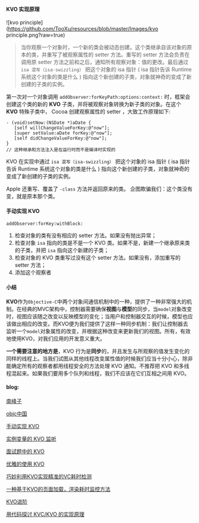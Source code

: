 #### KVO 实现原理

![kvo principle](https://github.com/TooXu/resources/blob/master/Images/kvo principle.png?raw=true)

> 当你观察一个对象时，一个新的类会被动态创建。这个类继承自该对象的原本的类，并重写了被观察属性的 setter 方法。重写的 setter 方法会负责在调用原 setter 方法之前和之后，通知所有观察对象：值的更改。最后通过 `isa 混写（isa-swizzling）` 把这个对象的 isa 指针 ( isa 指针告诉 Runtime 系统这个对象的类是什么 ) 指向这个新创建的子类，对象就神奇的变成了新创建的子类的实例。

第一次对一个对象调用 `addObserver:forKeyPath:options:context:` 时，框架会创建这个类的新的 **KVO** 子类，并将被观察对象转换为新子类的对象。在这个 **KVO** 特殊子类中， Cocoa 创建观察属性的 setter ，大致工作原理如下:

```objc
- (void)setNow:(NSDate *)aDate {
   [self willChangeValueForKey:@"now"];
   [super setValue:aDate forKey:@"now"];
   [self didChangeValueForKey:@"now"];
}
// 这种继承和方法注入是在运行时而不是编译时实现的
```

KVO 在实现中通过 `isa 混写（isa-swizzling）` 把这个对象的 isa 指针 ( isa 指针告诉 Runtime 系统这个对象的类是什么 ) 指向这个新创建的子类，对象就神奇的变成了新创建的子类的实例。

Apple 还重写、覆盖了 `-class` 方法并返回原来的类。 企图欺骗我们：这个类没有变，就是原本那个类。

#### 手动实现 KVO 

`addObserver:forKey:withBlock:`

1. 检查对象的类有没有相应的 setter 方法。如果没有抛出异常；
2. 检查对象 `isa` 指向的类是不是一个 KVO 类。如果不是，新建一个继承原来类的子类，并把 `isa` 指向这个新建的子类；
3. 检查对象的 KVO 类重写过没有这个 setter 方法。如果没有，添加重写的 setter 方法；
4. 添加这个观察者

#### 小结

**KVO**作为`Objective-C`中两个对象间通信机制中的一种，提供了一种非常强大的机制。在经典的MVC架构中，控制器需要确保**视图**与**模型**的同步，当`model`对象改变时，视图应该随之改变以反映模型的变化；当用户和控制器交互的时候，模型也应该做出相应的改变。而KVO便为我们提供了这样一种同步机制：我们让控制器去监听一个`model`对象属性的改变，并根据这种改变来更新我们的视图。所有，有效地使用KVO，对我们应用的开发意义重大。

**一个需要注意的地方是**，KVO 行为是**同步**的，并且发生与所观察的值发生变化的同样的线程上。当我们试图从其他线程改变属性值的时候我们应当十分小心，除非能确定所有的观察者都用线程安全的方法处理 KVO 通知。不推荐把 KVO 和多线程混起来。如果我们要用多个队列和线程，我们不应该在它们互相之间用 KVO。



#### blog:

[南峰子](http://southpeak.github.io/2015/04/23/cocoa-foundation-nskeyvalueobserving/)

[objc中国](https://objccn.io/issue-7-3/)

[手动实现 KVO](https://tech.glowing.com/cn/implement-kvo/)

[实例变量的 KVO 监听](https://yq.aliyun.com/articles/30483)

[面试题中的 KVO](https://github.com/ChenYilong/iOSInterviewQuestions/blob/master/01%E3%80%8A%E6%8B%9B%E8%81%98%E4%B8%80%E4%B8%AA%E9%9D%A0%E8%B0%B1%E7%9A%84iOS%E3%80%8B%E9%9D%A2%E8%AF%95%E9%A2%98%E5%8F%82%E8%80%83%E7%AD%94%E6%A1%88/%E3%80%8A%E6%8B%9B%E8%81%98%E4%B8%80%E4%B8%AA%E9%9D%A0%E8%B0%B1%E7%9A%84iOS%E3%80%8B%E9%9D%A2%E8%AF%95%E9%A2%98%E5%8F%82%E8%80%83%E7%AD%94%E6%A1%88%EF%BC%88%E4%B8%8B%EF%BC%89.md#45-addobserverforkeypathoptionscontext%E5%90%84%E4%B8%AA%E5%8F%82%E6%95%B0%E7%9A%84%E4%BD%9C%E7%94%A8%E5%88%86%E5%88%AB%E6%98%AF%E4%BB%80%E4%B9%88observer%E4%B8%AD%E9%9C%80%E8%A6%81%E5%AE%9E%E7%8E%B0%E5%93%AA%E4%B8%AA%E6%96%B9%E6%B3%95%E6%89%8D%E8%83%BD%E8%8E%B7%E5%BE%97kvo%E5%9B%9E%E8%B0%83)

[优雅的使用 KVO](https://draveness.me/kvocontroller)

[巧妙利用KVO实现精准的VC耗时检测](https://punmy.cn/2018/06/18/15278496835424.html)

[一种基于KVO的页面加载，渲染耗时监控方法](http://satanwoo.github.io/2017/11/27/KVO-Swizzle/)

[KVO进阶](https://www.jianshu.com/p/a8809c1eaecc)

[用代码探讨 KVC/KVO 的实现原理](https://juejin.im/post/5ac5f4b46fb9a028d5675645#heading-2)